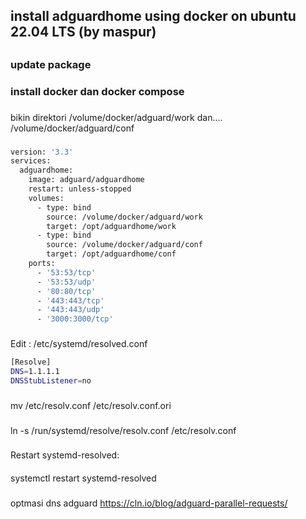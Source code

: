 ## install adguardhome using docker on ubuntu 22.04 LTS (by maspur)
##
### update package
###
### install docker dan docker compose
###
bikin direktori /volume/docker/adguard/work dan.... /volume/docker/adguard/conf
###
```bash
version: '3.3'
services:
  adguardhome:
    image: adguard/adguardhome
    restart: unless-stopped
    volumes:
      - type: bind
        source: /volume/docker/adguard/work
        target: /opt/adguardhome/work
      - type: bind
        source: /volume/docker/adguard/conf
        target: /opt/adguardhome/conf
    ports:
      - '53:53/tcp'
      - '53:53/udp'
      - '80:80/tcp'
      - '443:443/tcp'
      - '443:443/udp'
      - '3000:3000/tcp'
```
###
Edit : /etc/systemd/resolved.conf
```bash
[Resolve]
DNS=1.1.1.1
DNSStubListener=no
```
###
mv /etc/resolv.conf /etc/resolv.conf.ori
###
ln -s /run/systemd/resolve/resolv.conf /etc/resolv.conf
###
###
Restart systemd-resolved:
####
systemctl restart systemd-resolved
###
optmasi dns adguard
https://cln.io/blog/adguard-parallel-requests/
###
